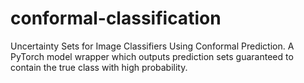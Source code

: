 # conformal-classification
Uncertainty Sets for Image Classifiers Using Conformal Prediction.
A PyTorch model wrapper which outputs prediction sets guaranteed to contain the true class with high probability.
